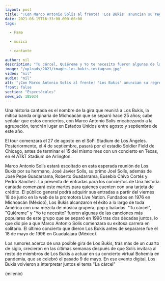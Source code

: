```yaml
---
layout: post
title: "¡Con Marco Antonio Solís al frente! 'Los Bukis' anuncian su regreso a los escenarios"
date: 2021-06-15T16:33:00.000-06:00
tags:
  
  - Fama
  
  - musica
  
  - cantante
  
author: nil
description: "Tu cárcel, Quiéreme y Yo te necesito fueron algunas de las canciones más populares de este grupo originario de Michoacán que se separó en 1996."
image: "/uploads/2021/images-los-bukis-instagram.jpg"
video: "nil"
audio: "nil"
alt: "¡Con Marco Antonio Solís al frente! 'Los Bukis' anuncian su regreso a los escenarios"
front: false
section: "Espectáculos"
news_id: 185034
---
```


Una historia cantada es el nombre de la gira que reunirá a Los Bukis, la mítica banda originaria de Michoacán que se separó hace 25 años; cabe señalar que estos conciertos, con Marco Antonio Solís encabezando a la agrupación, tendrán lugar en Estados Unidos entre agosto y septiembre de este año. 

El tour comenzará el 27 de agosto en el SoFi Stadium de Los Ángeles. Posteriormente, el 4 de septiembre, pasará por el estadio Soldier Field de Chicago, antes de terminar el 15 del mismo mes con un concierto en Texas, en el AT&T Stadium de Arlington.

Marco Antonio Solís estará escoltado en esta esperada reunión de Los Bukis por su hermano, José Javier Solís, su primo Joel Solís, además de José Pepe Guadarrama, Roberto Guadarrama, Eusebio Chivo Cortés y Pedro Sánchez. La preventa de entradas para los conciertos de Una historia cantada comenzará este martes para quienes cuenten con una tarjeta de crédito. El público general podrá adquirir sus entradas a partir del viernes 18 de junio en la web de la promotora Live Nation. 
Fundados en 1976 en Michoacán (México), Los Bukis alcanzaron el éxito a lo largo de toda América con una mezcla de música grupera, pop y baladas. "Tu cárcel", "Quiéreme" y "Yo te necesito" fueron algunas de las canciones más populares de este grupo que se separó en 1996 tras dos décadas juntos, lo que dio pie a que Marco Antonio Solís comenzara su exitosa carrera en solitario. El último concierto que dieron Los Bukis antes de separarse fue el 18 de mayo de 1996 en Guadalajara (México). 

Los rumores acerca de una posible gira de Los Bukis, tras más de un cuarto de siglo, crecieron en las últimas semanas después de que Solís invitara al resto de miembros de Los Bukis a actuar en su concierto virtual Bohemia en pandemia, que se celebró el pasado 9 de mayo. En ese evento digital, Los Bukis volvieron a interpretar juntos el tema "La cárcel" 

(milenio)